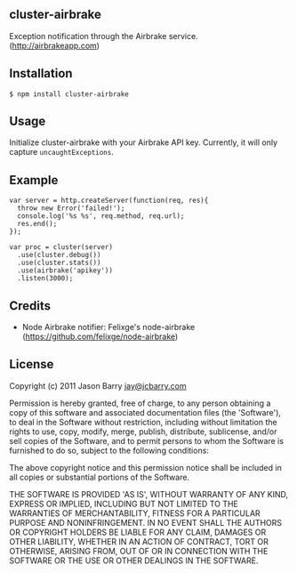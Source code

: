 ## cluster-airbrake
Exception notification through the Airbrake service. (http://airbrakeapp.com)

## Installation
    $ npm install cluster-airbrake

## Usage
Initialize cluster-airbrake with your Airbrake API key.  Currently, it will only capture `uncaughtExceptions`.

## Example

    var server = http.createServer(function(req, res){
      throw new Error('failed!');
      console.log('%s %s', req.method, req.url);
      res.end();
    });

    var proc = cluster(server)
      .use(cluster.debug())
      .use(cluster.stats())
      .use(airbrake('apikey'))
      .listen(3000);


## Credits
  * Node Airbrake notifier: Felixge's node-airbrake (https://github.com/felixge/node-airbrake)
    
## License
Copyright (c) 2011 Jason Barry <jay@jcbarry.com>

Permission is hereby granted, free of charge, to any person obtaining a copy of this software and associated documentation files (the 'Software'), to deal in the Software without restriction, including without limitation the rights to use, copy, modify, merge, publish, distribute, sublicense, and/or sell copies of the Software, and to permit persons to whom the Software is furnished to do so, subject to the following conditions:

The above copyright notice and this permission notice shall be included in all copies or substantial portions of the Software.

THE SOFTWARE IS PROVIDED 'AS IS', WITHOUT WARRANTY OF ANY KIND, EXPRESS OR IMPLIED, INCLUDING BUT NOT LIMITED TO THE WARRANTIES OF MERCHANTABILITY, FITNESS FOR A PARTICULAR PURPOSE AND NONINFRINGEMENT. IN NO EVENT SHALL THE AUTHORS OR COPYRIGHT HOLDERS BE LIABLE FOR ANY CLAIM, DAMAGES OR OTHER LIABILITY, WHETHER IN AN ACTION OF CONTRACT, TORT OR OTHERWISE, ARISING FROM, OUT OF OR IN CONNECTION WITH THE SOFTWARE OR THE USE OR OTHER DEALINGS IN THE SOFTWARE.